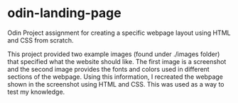 # odin-landing-page
Odin Project assignment for creating a specific webpage layout using HTML and CSS from scratch.

This project provided two example images (found under ./images folder) that specified what the website should like. The first image is a screenshot and the second
image provides the fonts and colors used in different sections of the webpage. Using this information, I recreated the webpage shown in the screenshot using HTML
and CSS. This was used as a way to test my knowledge. 